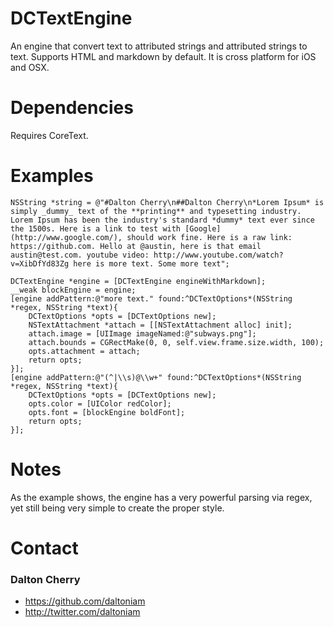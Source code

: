 DCTextEngine
============

An engine that convert text to attributed strings and attributed strings to text. Supports HTML and markdown by default. It is cross platform for iOS and OSX.

# Dependencies #

Requires CoreText.

# Examples #

```objc
NSString *string = @"#Dalton Cherry\n##Dalton Cherry\n*Lorem Ipsum* is simply _dummy_ text of the **printing** and typesetting industry. Lorem Ipsum has been the industry's standard *dummy* text ever since the 1500s. Here is a link to test with [Google](http://www.google.com/), should work fine. Here is a raw link: https://github.com. Hello at @austin, here is that email austin@test.com. youtube video: http://www.youtube.com/watch?v=XibDfYd83Zg here is more text. Some more text";

DCTextEngine *engine = [DCTextEngine engineWithMarkdown];
__weak blockEngine = engine;
[engine addPattern:@"more text." found:^DCTextOptions*(NSString *regex, NSString *text){
    DCTextOptions *opts = [DCTextOptions new];
    NSTextAttachment *attach = [[NSTextAttachment alloc] init];
    attach.image = [UIImage imageNamed:@"subways.png"];
    attach.bounds = CGRectMake(0, 0, self.view.frame.size.width, 100);
    opts.attachment = attach;
    return opts;
}];
[engine addPattern:@"(^|\\s)@\\w+" found:^DCTextOptions*(NSString *regex, NSString *text){
    DCTextOptions *opts = [DCTextOptions new];
    opts.color = [UIColor redColor];
    opts.font = [blockEngine boldFont];
    return opts;
}];
```

# Notes #
As the example shows, the engine has a very powerful parsing via regex, yet still being very simple to create the proper style.

# Contact #

### Dalton Cherry ###
* https://github.com/daltoniam
* http://twitter.com/daltoniam
